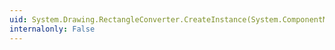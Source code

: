 ```yaml
---
uid: System.Drawing.RectangleConverter.CreateInstance(System.ComponentModel.ITypeDescriptorContext,System.Collections.IDictionary)
internalonly: False
---
```

